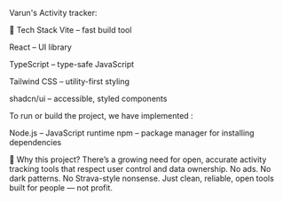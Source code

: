 Varun's Activity tracker:

🧱 Tech Stack
Vite – fast build tool

React – UI library

TypeScript – type-safe JavaScript

Tailwind CSS – utility-first styling

shadcn/ui – accessible, styled components

To run or build the project, we have implemented : 

Node.js – JavaScript runtime
npm – package manager for installing dependencies

💬 Why this project?
There’s a growing need for open, accurate activity tracking tools that respect user control and data ownership.
No ads. No dark patterns. No Strava-style nonsense. Just clean, reliable, open tools built for people — not profit.
